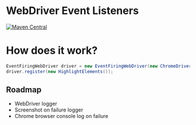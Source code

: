 # WebDriver Event Listeners

[![Maven Central](https://img.shields.io/maven-central/v/io.testsmith/webdriver-event-listeners.svg?maxAge=86400)](https://mvnrepository.com/artifact/io.testsmith/webdriver-event-listeners)

# How does it work?

```java
EventFiringWebDriver driver = new EventFiringWebDriver(new ChromeDriver());
driver.register(new HighlightElements());
```

## Roadmap

- WebDriver logger
- Screenshot on failure logger
- Chrome browser console log on failure
